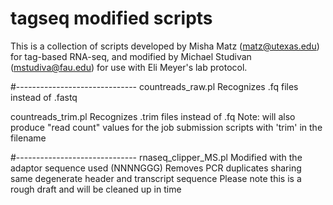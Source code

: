 # tagseq modified scripts

This is a collection of scripts developed by Misha Matz (matz@utexas.edu) for tag-based RNA-seq, 
and modified by Michael Studivan (mstudiva@fau.edu) for use with Eli Meyer's lab protocol.

#------------------------------
countreads_raw.pl
	Recognizes .fq files instead of .fastq
	
countreads_trim.pl
	Recognizes .trim files instead of .fq
	Note: will also produce "read count" values for the job submission scripts with 'trim' in the filename

#------------------------------
rnaseq_clipper_MS.pl
	Modified with the adaptor sequence used (NNNNGGG)
	Removes PCR duplicates sharing same degenerate header and transcript sequence
	Please note this is a rough draft and will be cleaned up in time
